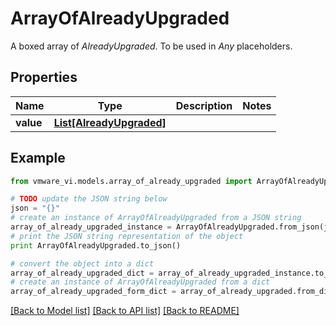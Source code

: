 # ArrayOfAlreadyUpgraded

A boxed array of *AlreadyUpgraded*. To be used in *Any* placeholders. 

## Properties
Name | Type | Description | Notes
------------ | ------------- | ------------- | -------------
**value** | [**List[AlreadyUpgraded]**](AlreadyUpgraded.md) |  | 

## Example

```python
from vmware_vi.models.array_of_already_upgraded import ArrayOfAlreadyUpgraded

# TODO update the JSON string below
json = "{}"
# create an instance of ArrayOfAlreadyUpgraded from a JSON string
array_of_already_upgraded_instance = ArrayOfAlreadyUpgraded.from_json(json)
# print the JSON string representation of the object
print ArrayOfAlreadyUpgraded.to_json()

# convert the object into a dict
array_of_already_upgraded_dict = array_of_already_upgraded_instance.to_dict()
# create an instance of ArrayOfAlreadyUpgraded from a dict
array_of_already_upgraded_form_dict = array_of_already_upgraded.from_dict(array_of_already_upgraded_dict)
```
[[Back to Model list]](../README.md#documentation-for-models) [[Back to API list]](../README.md#documentation-for-api-endpoints) [[Back to README]](../README.md)


